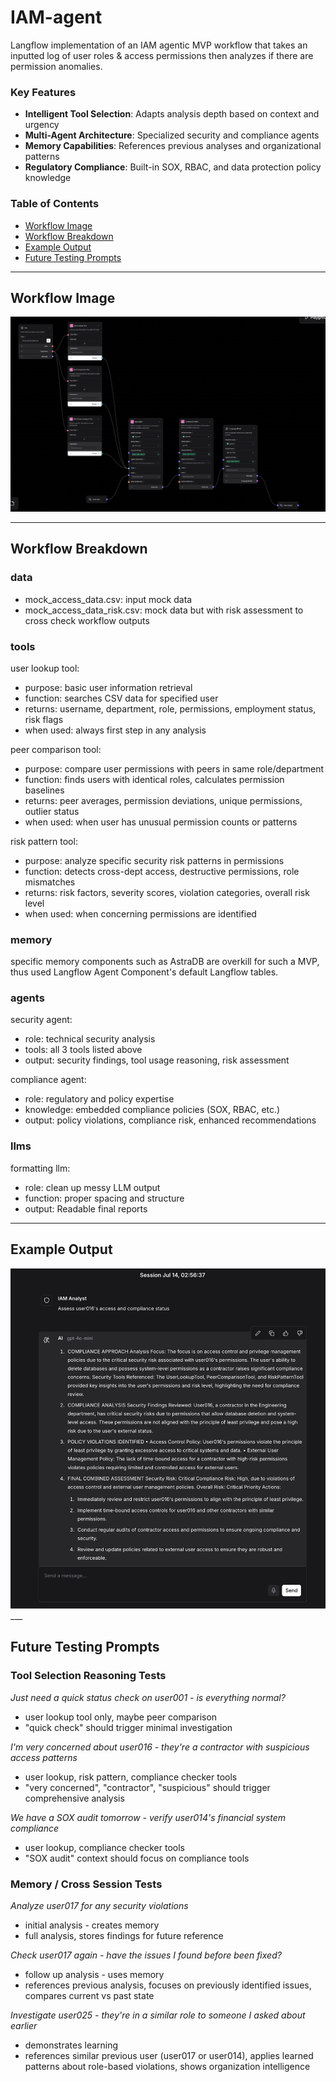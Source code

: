 # IAM-agent
Langflow implementation of an IAM agentic MVP workflow that takes an inputted log of user roles & access permissions then analyzes if there are permission anomalies.

### Key Features
- **Intelligent Tool Selection**: Adapts analysis depth based on context and urgency
- **Multi-Agent Architecture**: Specialized security and compliance agents
- **Memory Capabilities**: References previous analyses and organizational patterns
- **Regulatory Compliance**: Built-in SOX, RBAC, and data protection policy knowledge

### Table of Contents
* [Workflow Image](#workflow-image)
* [Workflow Breakdown](#workflow-breakdown)
* [Example Output](#example-output)
* [Future Testing Prompts](#future-testing-prompts)
___

## Workflow Image
![workflow image](/images/workflow.png)
___

## Workflow Breakdown

### data
- mock_access_data.csv: input mock data
- mock_access_data_risk.csv: mock data but with risk assessment to cross check workflow outputs

### tools
user lookup tool:
- purpose: basic user information retrieval
- function: searches CSV data for specified user
- returns: username, department, role, permissions, employment status, risk flags
- when used: always first step in any analysis

peer comparison tool:
- purpose: compare user permissions with peers in same role/department
- function: finds users with identical roles, calculates permission baselines
- returns: peer averages, permission deviations, unique permissions, outlier status
- when used: when user has unusual permission counts or patterns

risk pattern tool:
- purpose: analyze specific security risk patterns in permissions
- function: detects cross-dept access, destructive permissions, role mismatches
- returns: risk factors, severity scores, violation categories, overall risk level
- when used: when concerning permissions are identified

### memory
specific memory components such as AstraDB are overkill for such a MVP, thus used Langflow Agent Component's default Langflow tables.

### agents
security agent:
- role: technical security analysis
- tools: all 3 tools listed above
- output: security findings, tool usage reasoning, risk assessment

compliance agent:
- role: regulatory and policy expertise
- knowledge: embedded compliance policies (SOX, RBAC, etc.)
- output: policy violations, compliance risk, enhanced recommendations

### llms
formatting llm:
- role: clean up messy LLM output
- function: proper spacing and structure
- output: Readable final reports
___

## Example Output
<img src="/images/output1.png" alt="output1 image" width="600">
___

## Future Testing Prompts

### Tool Selection Reasoning Tests

*Just need a quick status check on user001 - is everything normal?*
- user lookup tool only, maybe peer comparison
- "quick check" should trigger minimal investigation

*I'm very concerned about user016 - they're a contractor with suspicious access patterns*
- user lookup, risk pattern, compliance checker tools
- "very concerned", "contractor", "suspicious" should trigger comprehensive analysis

*We have a SOX audit tomorrow - verify user014's financial system compliance*
- user lookup, compliance checker tools
- "SOX audit" context should focus on compliance tools

### Memory / Cross Session Tests

*Analyze user017 for any security violations*
- initial analysis - creates memory
- full analysis, stores findings for future reference

*Check user017 again - have the issues I found before been fixed?*
- follow up analysis - uses memory
- references previous analysis, focuses on previously identified issues, compares current vs past state

*Investigate user025 - they're in a similar role to someone I asked about earlier*
- demonstrates learning
- references similar previous user (user017 or user014), applies learned patterns about role-based violations, shows organization intelligence


